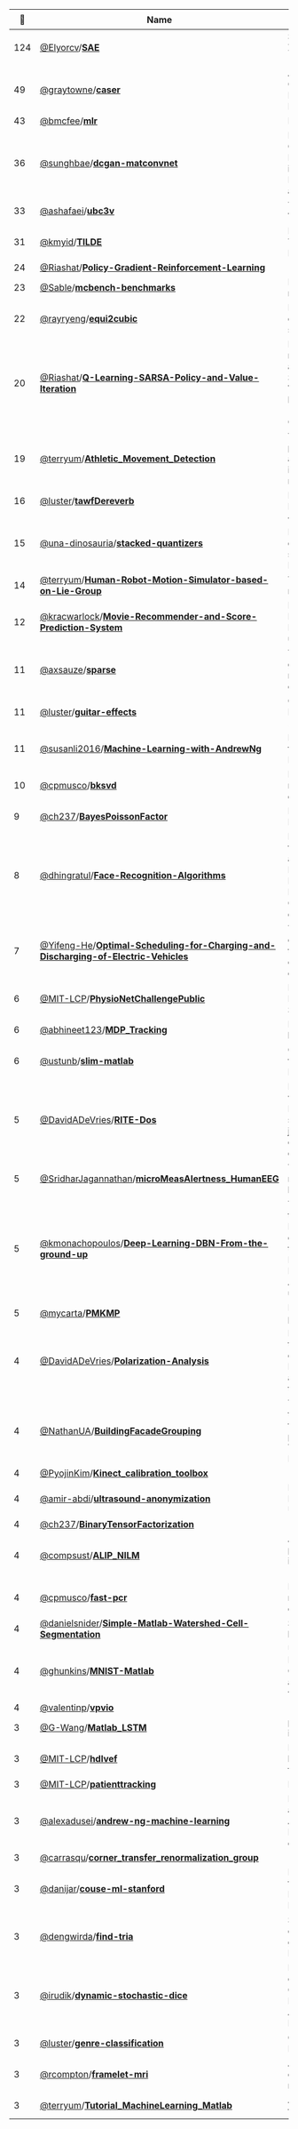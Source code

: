 |:star2: | Name | Description | 🌍|
|---|---|---|---|
|124|[@Elyorcv](https://github.com/Elyorcv)/[**SAE**](https://github.com/Elyorcv/SAE)|Semantic Autoencoder for Zero-shot Learning (Spotlight), CVPR 2017|[:arrow_upper_right:](https://elyorcv.github.io/projects/sae)|
|49|[@graytowne](https://github.com/graytowne)/[**caser**](https://github.com/graytowne/caser)|A Matlab implementation of Convolutional Sequence Embedding Recommendation Model (Caser)||
|43|[@bmcfee](https://github.com/bmcfee)/[**mlr**](https://github.com/bmcfee/mlr)|Metric Learning to Rank||
|36|[@sunghbae](https://github.com/sunghbae)/[**dcgan-matconvnet**](https://github.com/sunghbae/dcgan-matconvnet)|Deep Convolutional Generative Adversarial Network (DCGAN) implementation on MatConvNet (compliant to any MCN version)||
|33|[@ashafaei](https://github.com/ashafaei)/[**ubc3v**](https://github.com/ashafaei/ubc3v)|The Matlab toolkit for UBC 3 View Dataset.|[:arrow_upper_right:](http://www.cs.ubc.ca/~shafaei/homepage/projects/crv16.php)|
|31|[@kmyid](https://github.com/kmyid)/[**TILDE**](https://github.com/kmyid/TILDE)|Repository for "TILDE: A Temporally Invariant Learned DEtector", CVPR2015||
|24|[@Riashat](https://github.com/Riashat)/[**Policy-Gradient-Reinforcement-Learning**](https://github.com/Riashat/Policy-Gradient-Reinforcement-Learning)|||
|23|[@Sable](https://github.com/Sable)/[**mcbench-benchmarks**](https://github.com/Sable/mcbench-benchmarks)|Repo containing a copy of mcbench benchmarks||
|22|[@rayryeng](https://github.com/rayryeng)/[**equi2cubic**](https://github.com/rayryeng/equi2cubic)|MATLAB script that converts equirectangular images into six cube faces||
|20|[@Riashat](https://github.com/Riashat)/[**Q-Learning-SARSA-Policy-and-Value-Iteration**](https://github.com/Riashat/Q-Learning-SARSA-Policy-and-Value-Iteration)|Implementation of basic reinforcement learning algorithms (Q-learning, SARSA, Policy iteration and Value Iteration) on benchmark RL MDPs (GridWorld, SmallWorld and CliffWorld)||
|19|[@terryum](https://github.com/terryum)/[**Athletic_Movement_Detection**](https://github.com/terryum/Athletic_Movement_Detection)|The source codes for the paper, "An unsupervised approach to detecting and isolating athletic movements", EMBC2016||
|16|[@luster](https://github.com/luster)/[**tawfDereverb**](https://github.com/luster/tawfDereverb)|Fast Audio Dereverberation MATLAB System||
|15|[@una-dinosauria](https://github.com/una-dinosauria)/[**stacked-quantizers**](https://github.com/una-dinosauria/stacked-quantizers)|Very accessible code for my MSc thesis. Inexpensive quantization method for ANN search also known as Enhanced Residual VQ.||
|14|[@terryum](https://github.com/terryum)/[**Human-Robot-Motion-Simulator-based-on-Lie-Group**](https://github.com/terryum/Human-Robot-Motion-Simulator-based-on-Lie-Group)|This is the simulator for the robot or human motion||
|12|[@kracwarlock](https://github.com/kracwarlock)/[**Movie-Recommender-and-Score-Prediction-System**](https://github.com/kracwarlock/Movie-Recommender-and-Score-Prediction-System)|Provides Movie Recommendations on the MovieLens ml-100k dataset using Collaborative Filtering||
|11|[@axsauze](https://github.com/axsauze)/[**sparse**](https://github.com/axsauze/sparse)|The effects of sparse and group-feature regression models in portfolio optimization.||
|11|[@luster](https://github.com/luster)/[**guitar-effects**](https://github.com/luster/guitar-effects)|Guitar Effects project for Music & Engineering, Fall 2012 at Cooper Union||
|11|[@susanli2016](https://github.com/susanli2016)/[**Machine-Learning-with-AndrewNg**](https://github.com/susanli2016/Machine-Learning-with-AndrewNg)|Programming assignments for Coursera's Machine Learning Course.||
|10|[@cpmusco](https://github.com/cpmusco)/[**bksvd**](https://github.com/cpmusco/bksvd)|Fast randomized block Krylov method for the singular value decomposition||
|9|[@ch237](https://github.com/ch237)/[**BayesPoissonFactor**](https://github.com/ch237/BayesPoissonFactor)|Bayesian Poisson Tensor Factorization||
|8|[@dhingratul](https://github.com/dhingratul)/[**Face-Recognition-Algorithms**](https://github.com/dhingratul/Face-Recognition-Algorithms)|Implemented and evaluated four basic face recognition algorithms: Eigenfaces, Fisherfaces, Support Vector Machine (SVM), and Sparse Representation-based Classification (SRC) on YaleB dataset|[:arrow_upper_right:](https://drive.google.com/file/d/0B_bJrFXp111QblpZMnM0bU9zLTQ/view)|
|7|[@Yifeng-He](https://github.com/Yifeng-He)/[**Optimal-Scheduling-for-Charging-and-Discharging-of-Electric-Vehicles**](https://github.com/Yifeng-He/Optimal-Scheduling-for-Charging-and-Discharging-of-Electric-Vehicles)|This project develops an optimal scheduling algorithm to minimize the total cost for charging and discharging of electric vehicles.||
|6|[@MIT-LCP](https://github.com/MIT-LCP)/[**PhysioNetChallengePublic**](https://github.com/MIT-LCP/PhysioNetChallengePublic)|Public Software for the PhysioNet/CinC Challenge Series||
|6|[@abhineet123](https://github.com/abhineet123)/[**MDP_Tracking**](https://github.com/abhineet123/MDP_Tracking)| Reinforcement learning based multi object tracker |[:arrow_upper_right:](http://cvgl.stanford.edu/projects/MDP_tracking/)|
|6|[@ustunb](https://github.com/ustunb)/[**slim-matlab**](https://github.com/ustunb/slim-matlab)|Optimized scoring systems for classification problems in MATLAB||
|5|[@DavidADeVries](https://github.com/DavidADeVries)/[**RITE-Dos**](https://github.com/DavidADeVries/RITE-Dos)|RITE Dos (Radiotherapy In vivo Two-Dimensional EPID Dosimetry) is MATLAB software package that does just that, provides in vivo dosimetry data using EPID data from a linac. ||
|5|[@SridharJagannathan](https://github.com/SridharJagannathan)/[**microMeasAlertness_HumanEEG**](https://github.com/SridharJagannathan/microMeasAlertness_HumanEEG)|The project is mainly about micro measures of Alertness levels in Humans using EEG||
|5|[@kmonachopoulos](https://github.com/kmonachopoulos)/[**Deep-Learning-DBN-From-the-ground-up**](https://github.com/kmonachopoulos/Deep-Learning-DBN-From-the-ground-up)|This is a multiple file project that is part of my dissertation M.Sc Thesis. This repository contains all the background theory of Deep Belief Networks and Machine Learning theory using Artificial Neural Networks to utilize the examples.||
|5|[@mycarta](https://github.com/mycarta)/[**PMKMP**](https://github.com/mycarta/PMKMP)|Matlab function to create perceptual colormaps|[:arrow_upper_right:](http://www.mathworks.com/matlabcentral/fileexchange/28982-perceptually-improved-colormaps)|
|4|[@DavidADeVries](https://github.com/DavidADeVries)/[**Polarization-Analysis**](https://github.com/DavidADeVries/Polarization-Analysis)|MATLAB Analysis Pipeline that takes raw polarimetry data, computes Mueller Matrices and various metrics, and then performs stats on these metrics.||
|4|[@NathanUA](https://github.com/NathanUA)/[**BuildingFacadeGrouping**](https://github.com/NathanUA/BuildingFacadeGrouping)|This is the implementation of the algorithm for building facade recognition using perceptual grouping method. The paper was published in ICPR 2016, Cancun, Mexico.||
|4|[@PyojinKim](https://github.com/PyojinKim)/[**Kinect_calibration_toolbox**](https://github.com/PyojinKim/Kinect_calibration_toolbox)|||
|4|[@amir-abdi](https://github.com/amir-abdi)/[**ultrasound-anonymization**](https://github.com/amir-abdi/ultrasound-anonymization)|MATLAB scripts to anonymize DICOM files generated by Ultrasound machines.||
|4|[@ch237](https://github.com/ch237)/[**BinaryTensorFactorization**](https://github.com/ch237/BinaryTensorFactorization)|||
|4|[@compsust](https://github.com/compsust)/[**ALIP_NILM**](https://github.com/compsust/ALIP_NILM)|An aided linear integer programming (ALIP) non-intrusive load monitoring (NILM) algorithm.||
|4|[@cpmusco](https://github.com/cpmusco)/[**fast-pcr**](https://github.com/cpmusco/fast-pcr)|Fast (stochastic) iterative methods for principal component regression||
|4|[@danielsnider](https://github.com/danielsnider)/[**Simple-Matlab-Watershed-Cell-Segmentation**](https://github.com/danielsnider/Simple-Matlab-Watershed-Cell-Segmentation)|Segment cells with seed based watershed in Matlab||
|4|[@ghunkins](https://github.com/ghunkins)/[**MNIST-Matlab**](https://github.com/ghunkins/MNIST-Matlab)|Using data augmentation and MatConvNet, create a robust CNN that achieves 99.21% accuracy on noisy, rotated validation data.||
|4|[@valentinp](https://github.com/valentinp)/[**vpvio**](https://github.com/valentinp/vpvio)|||
|3|[@G-Wang](https://github.com/G-Wang)/[**Matlab_LSTM**](https://github.com/G-Wang/Matlab_LSTM)|practice lstm implementation in Matlab||
|3|[@MIT-LCP](https://github.com/MIT-LCP)/[**hdlvef**](https://github.com/MIT-LCP/hdlvef)|LCP project investigating hyperdynamic ejection fraction in critically ill patients||
|3|[@MIT-LCP](https://github.com/MIT-LCP)/[**patienttracking**](https://github.com/MIT-LCP/patienttracking)|MIMIC II Patient Tracking||
|3|[@alexadusei](https://github.com/alexadusei)/[**andrew-ng-machine-learning**](https://github.com/alexadusei/andrew-ng-machine-learning)|Repo for all of the assignment's source code on Andrew Ng's "Intro to Machine Learning" Coursera course||
|3|[@carrasqu](https://github.com/carrasqu)/[**corner_transfer_renormalization_group**](https://github.com/carrasqu/corner_transfer_renormalization_group)|||
|3|[@danijar](https://github.com/danijar)/[**couse-ml-stanford**](https://github.com/danijar/couse-ml-stanford)|Programming assignments for the Stanford Machine Learning course by Andrew Ng||
|3|[@dengwirda](https://github.com/dengwirda)/[**find-tria**](https://github.com/dengwirda/find-tria)|Spatial queries for collections of triangles, tetrahedrons and general d-simplexes in MATLAB.||
|3|[@irudik](https://github.com/irudik)/[**dynamic-stochastic-dice**](https://github.com/irudik/dynamic-stochastic-dice)|Instructions and replication code for Managing Climate Change Under Uncertainty: Recursive Integrated Assessment at an Inflection Point||
|3|[@luster](https://github.com/luster)/[**genre-classification**](https://github.com/luster/genre-classification)|Genre Classification Project, ECE414 Machine Learning||
|3|[@rcompton](https://github.com/rcompton)/[**framelet-mri**](https://github.com/rcompton/framelet-mri)|Automatically exported from code.google.com/p/framelet-mri||
|3|[@terryum](https://github.com/terryum)/[**Tutorial_MachineLearning_Matlab**](https://github.com/terryum/Tutorial_MachineLearning_Matlab)|A tutorial on machine learning from scratch with Matlab||

